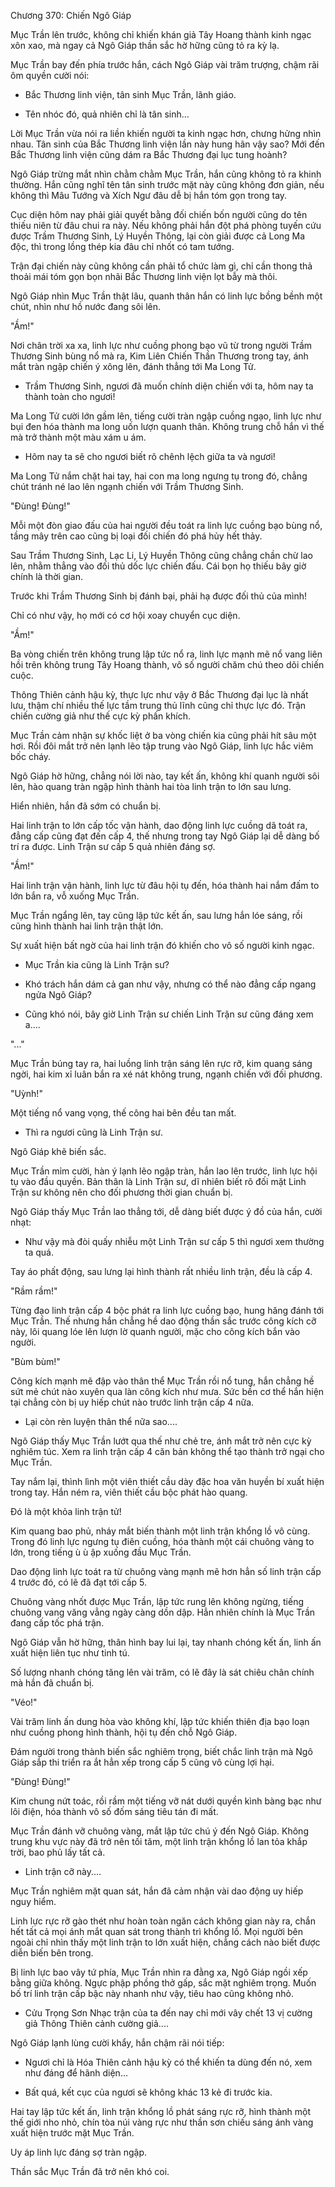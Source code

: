 




Chương 370: Chiến Ngô Giáp


Mục Trần lên trước, không chỉ khiến khán giả Tây Hoang thành kinh ngạc xôn xao, mà ngay cả Ngô Giáp thần sắc hờ hững cũng tỏ ra kỳ lạ.

Mục Trần bay đến phía trước hắn, cách Ngô Giáp vài trăm trượng, chậm rãi ôm quyền cười nói:

- Bắc Thương linh viện, tân sinh Mục Trần, lãnh giáo.

- Tên nhóc đó, quả nhiên chỉ là tân sinh...

Lời Mục Trần vừa nói ra liền khiến người ta kinh ngạc hơn, chưng hửng nhìn nhau. Tân sinh của Bắc Thương linh viện lần này hung hãn vậy sao? Mới đến Bắc Thương linh viện cũng dám ra Bắc Thương đại lục tung hoành?

Ngô Giáp trừng mắt nhìn chằm chằm Mục Trần, hắn cũng không tỏ ra khinh thường. Hắn cũng nghĩ tên tân sinh trước mặt này cũng không đơn giản, nếu không thì Mâu Tướng và Xích Ngư đâu dễ bị hắn tóm gọn trong tay.

Cục diện hôm nay phải giải quyết bằng đối chiến bốn người cũng do tên thiếu niên từ đâu chui ra này. Nếu không phải hắn đột phá phòng tuyến cứu được Trầm Thương Sinh, Lý Huyền Thông, lại còn giải được cả Long Ma độc, thì trong lồng thép kia đâu chỉ nhốt có tam tướng.

Trận đại chiến này cũng không cần phải tổ chức làm gì, chỉ cần thong thả thoải mái tóm gọn bọn nhãi Bắc Thương linh viện lọt bẫy mà thôi.

Ngô Giáp nhìn Mục Trần thật lâu, quanh thân hắn có linh lực bồng bềnh một chút, nhìn như hồ nước đang sôi lên.

"Ầm!"

Nơi chân trời xa xa, linh lực như cuồng phong bạo vũ từ trong người Trầm Thương Sinh bùng nổ mà ra, Kim Liên Chiến Thần Thương trong tay, ánh mắt tràn ngập chiến ý xông lên, đánh thẳng tới Ma Long Tử.

- Trầm Thương Sinh, ngươi đã muốn chính diện chiến với ta, hôm nay ta thành toàn cho ngươi!

Ma Long Tử cười lớn gầm lên, tiếng cười tràn ngập cuồng ngạo, linh lực như bụi đen hóa thành ma long uốn lượn quanh thân. Không trung chỗ hắn vì thế mà trở thành một màu xám u ám.

- Hôm nay ta sẽ cho ngươi biết rõ chênh lệch giữa ta và ngươi!

Ma Long Tử nắm chặt hai tay, hai con ma long ngưng tụ trong đó, chẳng chút tránh né lao lên ngạnh chiến với Trầm Thương Sinh.

"Đùng! Đùng!"

Mỗi một đòn giao đấu của hai người đều toát ra linh lực cuồng bạo bùng nổ, tầng mây trên cao cũng bị loại đối chiến đó phá hủy hết thảy.

Sau Trầm Thương Sinh, Lạc Li, Lý Huyền Thông cũng chẳng chần chừ lao lên, nhằm thẳng vào đối thủ dốc lực chiến đấu. Cái bọn họ thiếu bây giờ chính là thời gian.

Trước khi Trầm Thương Sinh bị đánh bại, phải hạ được đối thủ của mình!

Chỉ có như vậy, họ mới có cơ hội xoay chuyển cục diện.

"Ầm!"

Ba vòng chiến trên không trung lập tức nổ ra, linh lực mạnh mẽ nổ vang liên hồi trên không trung Tây Hoang thành, vô số người chăm chú theo dõi chiến cuộc.

Thông Thiên cảnh hậu kỳ, thực lực như vậy ở Bắc Thương đại lục là nhất lưu, thậm chí nhiều thế lực tầm trung thủ lĩnh cũng chỉ thực lực đó. Trận chiến cường giả như thế cực kỳ phấn khích.

Mục Trần cảm nhận sự khốc liệt ở ba vòng chiến kia cũng phải hít sâu một hơi. Rồi đôi mắt trở nên lạnh lẽo tập trung vào Ngô Giáp, linh lực hắc viêm bốc cháy.

Ngô Giáp hờ hững, chẳng nói lời nào, tay kết ấn, không khí quanh người sôi lên, hào quang tràn ngập hình thành hai tòa linh trận to lớn sau lưng.

Hiển nhiên, hắn đã sớm có chuẩn bị.

Hai linh trận to lớn cấp tốc vận hành, dao động linh lực cuồng dã toát ra, đẳng cấp cũng đạt đến cấp 4, thế nhưng trong tay Ngô Giáp lại dễ dàng bố trí ra được. Linh Trận sư cấp 5 quả nhiên đáng sợ.

"Ầm!"

Hai linh trận vận hành, linh lực từ đâu hội tụ đến, hóa thành hai nắm đấm to lớn bắn ra, vỗ xuống Mục Trần.

Mục Trần ngẩng lên, tay cũng lập tức kết ấn, sau lưng hắn lóe sáng, rồi cũng hình thành hai linh trận thật lớn.

Sự xuất hiện bất ngờ của hai linh trận đó khiến cho vô số người kinh ngạc.

- Mục Trần kia cũng là Linh Trận sư?

- Khó trách hắn dám cả gan như vậy, nhưng có thể nào đẳng cấp ngang ngửa Ngô Giáp?

- Cũng khó nói, bây giờ Linh Trận sư chiến Linh Trận sư cũng đáng xem a....

"..."

Mục Trần búng tay ra, hai luồng linh trận sáng lên rực rỡ, kim quang sáng ngời, hai kim xỉ luân bắn ra xé nát không trung, ngạnh chiến với đối phương.

"Uỳnh!"

Một tiếng nổ vang vọng, thế công hai bên đều tan mất.

- Thì ra ngươi cũng là Linh Trận sư.

Ngô Giáp khẽ biến sắc.

Mục Trần mỉm cười, hàn ý lạnh lẽo ngập tràn, hắn lao lên trước, linh lực hội tụ vào đầu quyền. Bản thân là Linh Trận sư, dĩ nhiên biết rõ đối mặt Linh Trận sư không nên cho đối phương thời gian chuẩn bị.

Ngô Giáp thấy Mục Trần lao thẳng tới, dễ dàng biết được ý đồ của hắn, cười nhạt:

- Như vậy mà đòi quấy nhiễu một Linh Trận sư cấp 5 thì ngươi xem thường ta quá.

Tay áo phất động, sau lưng lại hình thành rất nhiều linh trận, đều là cấp 4.

"Rầm rầm!"

Từng đạo linh trận cấp 4 bộc phát ra linh lực cuồng bạo, hung hăng đánh tới Mục Trần. Thế nhưng hắn chẳng hề dao động thần sắc trước công kích cỡ này, lôi quang lóe lên lượn lờ quanh người, mặc cho công kích bắn vào người.

"Bùm bùm!"

Công kích mạnh mẽ đập vào thân thể Mục Trần rồi nổ tung, hắn chẳng hề sứt mẻ chút nào xuyên qua làn công kích như mưa. Sức bền cơ thể hắn hiện tại chẳng còn bị uy hiếp chút nào trước linh trận cấp 4 nữa.

- Lại còn rèn luyện thân thể nữa sao....

Ngô Giáp thấy Mục Trần lướt qua thế như chẻ tre, ánh mắt trở nên cực kỳ nghiêm túc. Xem ra linh trận cấp 4 căn bản không thể tạo thành trở ngại cho Mục Trần.

Tay nắm lại, thình lình một viên thiết cầu dày đặc hoa văn huyền bí xuất hiện trong tay. Hắn ném ra, viên thiết cầu bộc phát hào quang.

Đó là một khỏa linh trận tử!

Kim quang bao phủ, nháy mắt biến thành một linh trận khổng lồ vô cùng. Trong đó linh lực ngưng tụ điên cuồng, hóa thành một cái chuông vàng to lớn, trong tiếng ù ù ập xuống đầu Mục Trần.

Dao động linh lực toát ra từ chuông vàng mạnh mẽ hơn hẳn số linh trận cấp 4 trước đó, có lẽ đã đạt tới cấp 5.

Chuông vàng nhốt được Mục Trần, lập tức rung lên không ngừng, tiếng chuông vang văng vẳng ngày càng dồn dập. Hẳn nhiên chính là Mục Trần đang cấp tốc phá trận.

Ngô Giáp vẫn hờ hững, thân hình bay lui lại, tay nhanh chóng kết ấn, linh ấn xuất hiện liên tục như tinh tú.

Số lượng nhanh chóng tăng lên vài trăm, có lẽ đây là sát chiêu chân chính mà hắn đã chuẩn bị.

"Véo!"

Vài trăm linh ấn dung hòa vào không khí, lập tức khiến thiên địa bạo loạn như cuồng phong hình thành, hội tụ đến chỗ Ngô Giáp.

Đám người trong thành biến sắc nghiêm trọng, biết chắc linh trận mà Ngô Giáp sắp thi triển ra ắt hẳn xếp trong cấp 5 cũng vô cùng lợi hại.

"Đùng! Đùng!"

Kim chung nứt toác, rồi rầm một tiếng vỡ nát dưới quyền kình bàng bạc như lôi điện, hóa thành vô số đốm sáng tiêu tán đi mất.

Mục Trần đánh vỡ chuông vàng, mắt lập tức chú ý đến Ngô Giáp. Không trung khu vực này đã trở nên tối tăm, một linh trận khổng lồ lan tỏa khắp trời, bao phủ lấy tất cả.

- Linh trận cỡ này....

Mục Trần nghiêm mặt quan sát, hắn đã cảm nhận vài dao động uy hiếp nguy hiểm.

Linh lực rực rỡ gào thét như hoàn toàn ngăn cách không gian này ra, chắn hết tất cả mọi ánh mắt quan sát trong thành trì khổng lồ. Mọi người bên ngoài chỉ nhìn thấy một linh trận to lớn xuất hiện, chẳng cách nào biết được diễn biến bên trong.

Bị linh lực bao vây tứ phía, Mục Trần nhìn ra đằng xa, Ngô Giáp ngồi xếp bằng giữa không. Ngực phập phồng thở gấp, sắc mặt nghiêm trọng. Muốn bố trí linh trận cấp bậc này nhanh như vậy, tiêu hao cũng không nhỏ.

- Cửu Trọng Sơn Nhạc trận của ta đến nay chỉ mới vây chết 13 vị cường giả Thông Thiên cảnh cường giả....

Ngô Giáp lạnh lùng cười khẩy, hắn chậm rãi nói tiếp:

- Ngươi chỉ là Hóa Thiên cảnh hậu kỳ có thể khiến ta dùng đến nó, xem như đáng để hãnh diện...

- Bất quá, kết cục của ngươi sẽ không khác 13 kẻ đi trước kia.

Hai tay lập tức kết ấn, linh trận khổng lồ phát sáng rực rỡ, hình thành một thế giới nho nhỏ, chín tòa núi vàng rực như thần sơn chiếu sáng ánh vàng xuất hiện trước mặt Mục Trần.

Uy áp linh lực đáng sợ tràn ngập.

Thần sắc Mục Trần đã trở nên khó coi.




